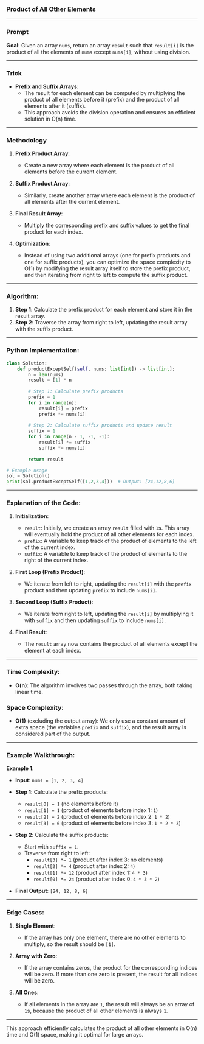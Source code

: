 ### **Product of All Other Elements**

---

### **Prompt**  
**Goal**: Given an array `nums`, return an array `result` such that `result[i]` is the product of all the elements of `nums` except `nums[i]`, without using division.

---

### **Trick**  
- **Prefix and Suffix Arrays**:  
  - The result for each element can be computed by multiplying the product of all elements before it (prefix) and the product of all elements after it (suffix).
  - This approach avoids the division operation and ensures an efficient solution in O(n) time.

---

### **Methodology**  
1. **Prefix Product Array**:
   - Create a new array where each element is the product of all elements before the current element.

2. **Suffix Product Array**:
   - Similarly, create another array where each element is the product of all elements after the current element.

3. **Final Result Array**:
   - Multiply the corresponding prefix and suffix values to get the final product for each index.

4. **Optimization**:
   - Instead of using two additional arrays (one for prefix products and one for suffix products), you can optimize the space complexity to O(1) by modifying the result array itself to store the prefix product, and then iterating from right to left to compute the suffix product.

---

### **Algorithm**:

1. **Step 1**: Calculate the prefix product for each element and store it in the result array.
2. **Step 2**: Traverse the array from right to left, updating the result array with the suffix product.

---

### **Python Implementation**:

```python
class Solution:
    def productExceptSelf(self, nums: list[int]) -> list[int]:
        n = len(nums)
        result = [1] * n
        
        # Step 1: Calculate prefix products
        prefix = 1
        for i in range(n):
            result[i] = prefix
            prefix *= nums[i]
        
        # Step 2: Calculate suffix products and update result
        suffix = 1
        for i in range(n - 1, -1, -1):
            result[i] *= suffix
            suffix *= nums[i]
        
        return result

# Example usage
sol = Solution()
print(sol.productExceptSelf([1,2,3,4]))  # Output: [24,12,8,6]
```

---

### **Explanation of the Code**:

1. **Initialization**:
   - `result`: Initially, we create an array `result` filled with `1`s. This array will eventually hold the product of all other elements for each index.
   - `prefix`: A variable to keep track of the product of elements to the left of the current index.
   - `suffix`: A variable to keep track of the product of elements to the right of the current index.

2. **First Loop (Prefix Product)**:
   - We iterate from left to right, updating the `result[i]` with the `prefix` product and then updating `prefix` to include `nums[i]`.

3. **Second Loop (Suffix Product)**:
   - We iterate from right to left, updating the `result[i]` by multiplying it with `suffix` and then updating `suffix` to include `nums[i]`.

4. **Final Result**:
   - The `result` array now contains the product of all elements except the element at each index.

---

### **Time Complexity**:
- **O(n)**: The algorithm involves two passes through the array, both taking linear time.

### **Space Complexity**:
- **O(1)** (excluding the output array): We only use a constant amount of extra space (the variables `prefix` and `suffix`), and the result array is considered part of the output.

---

### **Example Walkthrough**:

**Example 1**:
- **Input**: `nums = [1, 2, 3, 4]`
- **Step 1**: Calculate the prefix products:
  - `result[0] = 1` (no elements before it)
  - `result[1] = 1` (product of elements before index 1: `1`)
  - `result[2] = 2` (product of elements before index 2: `1 * 2`)
  - `result[3] = 6` (product of elements before index 3: `1 * 2 * 3`)

- **Step 2**: Calculate the suffix products:
  - Start with `suffix = 1`.
  - Traverse from right to left:
    - `result[3] *= 1` (product after index 3: no elements)
    - `result[2] *= 4` (product after index 2: `4`)
    - `result[1] *= 12` (product after index 1: `4 * 3`)
    - `result[0] *= 24` (product after index 0: `4 * 3 * 2`)

- **Final Output**: `[24, 12, 8, 6]`

---

### **Edge Cases**:
1. **Single Element**:
   - If the array has only one element, there are no other elements to multiply, so the result should be `[1]`.
   
2. **Array with Zero**:
   - If the array contains zeros, the product for the corresponding indices will be zero. If more than one zero is present, the result for all indices will be zero.

3. **All Ones**:
   - If all elements in the array are `1`, the result will always be an array of `1`s, because the product of all other elements is always `1`.

---

This approach efficiently calculates the product of all other elements in O(n) time and O(1) space, making it optimal for large arrays.